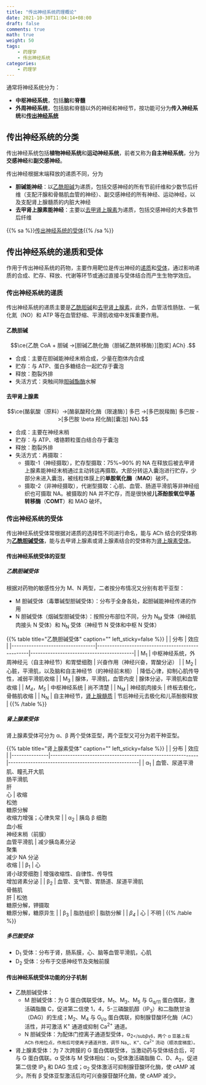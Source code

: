```yaml
---
title: "传出神经系统药理概论"
date: 2021-10-30T11:04:14+08:00
draft: false
comments: true
math: true
weight: 50
tags:
    - 药理学
    - 传出神经系统
categories:
    - 药理学
---
```


通常将神经系统分为：
- **中枢神经系统**，包括**脑**和**脊髓**
- **外周神经系统**，包括脑和脊髓以外的神经和神经节，按功能可分为**传入神经系统**和[**传出神经系统**](#传出神经系统的分类)

<!--more-->

## 传出神经系统的分类

传出神经系统包括**植物神经系统**和**运动神经系统**，前者又称为**自主神经系统**，分为**交感神经**和**副交感神经**。

传出神经根据末端释放的递质不同，分为
- **胆碱能神经**：以[乙酰胆碱](#乙酰胆碱)为递质，包括交感神经的所有节前纤维和少数节后纤维（支配汗腺和骨骼肌血管的神经）、副交感神经的所有神经、运动神经，以及支配肾上腺髓质的内脏大神经
- **去甲肾上腺素能神经**：主要以[去甲肾上腺素](#去甲肾上腺素)为递质，包括交感神经的大多数节后纤维

{{% sa %}}[传出神经系统的受体](#传出神经系统的受体){{% /sa %}}

## 传出神经系统的递质和受体

作用于传出神经系统的药物，主要作用靶位是传出神经的[递质](#传出神经系统的递质递质)和[受体](#传出神经系统的受体)，通过影响递质的合成、贮存、释放、代谢等环节或通过直接与受体结合而产生生物学效应。

### 传出神经系统的递质

传出神经系统的递质主要是[乙酰胆碱](#乙酰胆碱)和[去甲肾上腺素](#去甲肾上腺素)，此外，血管活性肠肽、一氧化氮（NO）和 ATP 等在血管舒缩、平滑肌收缩中发挥重要作用。

#### 乙酰胆碱

$$\ce{乙酰 CoA + 胆碱 ->[胆碱乙酰化酶（胆碱乙酰转移酶）][胞浆] ACh}
.$$

- 合成：主要在胆碱能神经末梢合成，少量在胞体内合成
- 贮存：与 ATP、蛋白多糖结合一起贮存于囊泡
- 释放：胞裂外排
- 失活方式：突触间隙<ins>胆碱酯酶</ins>水解

#### 去甲肾上腺素

$$\ce{酪氨酸（原料）->[酪氨酸羟化酶（限速酶）] 多巴 ->[多巴脱羧酶] 多巴胺 ->[多巴胺 \beta 羟化酶][囊泡] NA}.$$

- 合成：主要在神经末梢
- 贮存：与 ATP、嗜铬颗粒蛋白结合存于囊泡
- 释放：胞裂外排
- 失活方式：再摄取：
    - 摄取-1（神经摄取），贮存型摄取：75%\~90% 的 NA 在释放后被去甲肾上腺素能神经末梢通过主动转运再摄取。大部分转运入囊泡进行贮存，少部分未进入囊泡，被线粒体膜上的**单胺氧化酶**（**MAO**）破坏。
    - 摄取-2（非神经摄取），代谢型摄取：心肌、血管、肠道平滑肌等非神经组织也可摄取 NA。被摄取的 NA 并不贮存，而是很快被**儿茶酚胺氧位甲基转移酶**（**COMT**）和 MAO 破坏。

### 传出神经系统的受体

传出神经系统受体常根据对递质的选择性不同进行命名，能与 ACh 结合的受体称为[**乙酰胆碱受体**](#乙酰胆碱受体)，能与去甲肾上腺素或肾上腺素结合的受体称为[肾上腺素受体](#肾上腺素受体)。

#### 传出神经系统受体的亚型

##### 乙酰胆碱受体

根据对药物的敏感性分为 M、N 两型，二者按分布情况又分别有若干亚型：
- M 胆碱受体（毒蕈碱型胆碱受体）：分布于全身各处，起胆碱能神经传递的作用
- N 胆碱受体（烟碱型胆碱受体）：按照分布部位不同，分为 N<sub>M</sub> 受体（神经肌肉接头 N 受体）和 N<sub>N</sub> 受体（神经节 N 受体和中枢 N 受体）

{{% table title="乙酰胆碱受体" caption="" left_sticky=false %}}
|                                  | 分布                                             | 效应                                     |
|----------------------------------|--------------------------------------------------|------------------------------------------|
| M<sub>1</sub>                    | 中枢神经系统，外周神经元（自主神经节）和胃壁细胞 | 兴奋作用（神经兴奋，胃酸分泌）           |
| M<sub>2</sub>                    | 心脏，平滑肌，以及脑和自主神经节（的神经前末梢） | 降低心律，抑制心肌传导性，减弱平滑肌收缩 |
| M<sub>3</sub>                    | 腺体，平滑肌，血管内皮                           | 腺体分泌，平滑肌和血管收缩               |
| *M<sub>4</sub>*，*M<sub>5</sub>* | 中枢神经系统                                     | 尚不清楚                                 |
| N<sub>M</sub>                    | 神经肌肉接头                                     | 终板去极化，骨骼肌收缩                   |
| N<sub>N</sub>                    | 自主神经节，<ins>肾上腺髓质</ins>                | 节后神经元去极化和儿茶酚胺释放           |
{{% /table %}}

##### 肾上腺素受体

肾上腺素受体可分为 α、β 两个受体亚型，两个亚型又可分为若干种亚型。

{{% table title="肾上腺素受体" caption="" left_sticky=false %}}
|               | 分布                                                       | 效应                                                |
|---------------|------------------------------------------------------------|-----------------------------------------------------|
| α<sub>1</sub> | 血管、尿道平滑肌、瞳孔开大肌<br/>肠平滑肌<br/>肝<br/>心    | 收缩<br/>松弛<br/>糖原分解<br/>收缩力增强；心律失常 |
| α<sub>2</sub> | 胰岛 β 细胞<br/>血小板<br/>神经末梢（前膜）<br/>血管平滑肌 | 减少胰岛素分泌<br/>聚集<br/>减少 NA 分泌<br/>收缩   |
| β<sub>1</sub> | 心<br/>肾小球旁细胞                                        | 增强收缩性、自律性、传导性<br/>增加肾素分泌         |
| β<sub>2</sub> | 血管、支气管、胃肠道、尿道平滑肌<br/>骨骼肌<br/>肝         | 松弛<br/>糖原分解，钾摄取<br/>糖原分解，糖原异生    |
| β<sub>3</sub> | 脂肪组织                                                   | 脂肪分解                                            |
| *β<sub>4</sub>* | 心                                                         | 不明                                                |
{{% /table %}}

##### *多巴胺受体*

- D<sub>1</sub> 受体：分布于肾，肠系膜，心、脑等血管平滑肌，心肌
- D<sub>2</sub> 受体：分布于交感神经节及突触前膜

#### 传出神经系统受体功能的分子机制

- 乙酰胆碱受体：
    - M 胆碱受体：为 G 蛋白偶联受体，M<sub>1</sub>、M<sub>3</sub>、M<sub>5</sub> 与 G<sub>q/11</sub> 蛋白偶联，激活磷脂酶 C，促进第二信使 1，4，5-三磷酸肌醇（IP<sub>3</sub>）和二脂酰甘油（DAG）的生成；M<sub>2</sub>、M<sub>4</sub> 与 G<sub>i/o</sub> 蛋白偶联，抑制腺苷酸环化酶（AC）活性，并可激活 K<sup>+</sup> 通道或抑制 Ca<sup>2+</sup> 通道。
    - N 胆碱受体：为配体门控离子通道型受体，α<sub>2</subβγδ，两个 α 亚基上有 ACh 作用位点，作用后可使离子通道开放，调节 Na<sub>+</sub>、K<sup>+</sup>、Ca<sup>2+</sup> 流动（顺浓度梯度）。
- 肾上腺素受体：为 7 次跨膜的 G 蛋白偶联受体，当激动药与受体结合后，可与 G 蛋白偶联。α 受体与 M 受体相似：α<sub>1</sub> 受体激活磷脂酶 C、D、A<sub>2</sub>，促进第二信使 IP<sub>3</sub> 和 DAG 生成；α<sub>2</sub> 受体激活可抑制腺苷酸环化酶，使 cAMP 减少。所有 β 受体亚型激活后均可兴奋腺苷酸环化酶，使 cAMP 减少。
